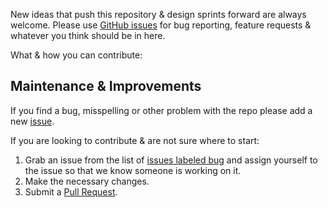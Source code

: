 New ideas that push this repository & design sprints forward are always welcome. Please use [GitHub issues](https://github.com/creohn/design-sprint/issues/) for bug reporting, feature requests & whatever you think should be in here. 

What & how you can contribute:

## Maintenance & Improvements
If you find a bug, misspelling or other problem with the repo please add a new [issue](https://github.com/creohn/design-sprint/issues/new).

If you are looking to contribute & are not sure where to start: 

1. Grab an issue from the list of [issues labeled bug](https://github.com/creohn/design-sprint/labels/bug) and assign yourself to the issue so that we know someone is working on it. 
2. Make the necessary changes.
3. Submit a [Pull Request](#quick-guide-to-submitting-a-pull-request-in-github).

